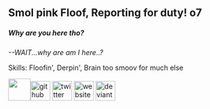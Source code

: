 ## Smol pink Floof, Reporting for duty! o7
##### Why are you here tho?

*--WAIT...why are am I here..?*

Skills: Floofin', Derpin', Brain too smoov for much else


[<img src= 'https://i.etsystatic.com/isla/992832/16872007/isla_500x500.16872007_k3ovfk84.jpg?version=0' height='45'>](https://www.etsy.com/shop/FloofyFloofers)[<img src='https://cdn.jsdelivr.net/npm/simple-icons@3.0.1/icons/github.svg' alt='github' height='40'>](https://github.com/isMimu)  [<img src='https://cdn.jsdelivr.net/npm/simple-icons@3.0.1/icons/twitter.svg' alt='twitter' height='40'>](https://twitter.com/MimuDreamu)  [<img src='https://cdn.jsdelivr.net/npm/simple-icons@3.0.1/icons/icloud.svg' alt='website' height='40'>](linktr.ee/MimuDreamu)  [<img src='https://cdn.jsdelivr.net/npm/simple-icons@3.0.1/icons/deviantart.svg' alt='deviantart' height='40'>](https://www.deviantart.com/creativedaydreams)  


